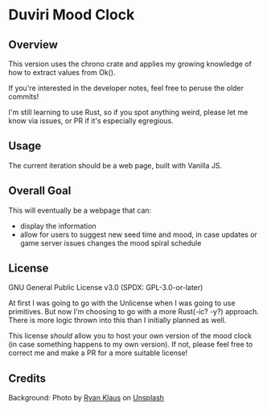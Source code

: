 # Duviri Mood Clock

## Overview

This version uses the chrono crate and applies my growing knowledge of how to extract values from Ok().

If you're interested in the developer notes, feel free to peruse the older commits!

I'm still learning to use Rust, so if you spot anything weird, please let me know via issues, or PR if it's especially egregious.

## Usage

The current iteration should be a web page, built with Vanilla JS.

## Overall Goal

This will eventually be a webpage that can:
- display the information
- allow for users to suggest new seed time and mood, in case updates or game server issues changes the mood spiral schedule

## License

GNU General Public License v3.0 (SPDX: GPL-3.0-or-later)

At first I was going to go with the Unlicense when I was going to use primitives. But now I'm choosing to go with a more Rust(-ic? -y?) approach. There is more logic thrown into this than I initially planned as well.

This license *should* allow you to host your own version of the mood clock (in case something happens to my own version). If not, please feel free to correct me and make a PR for a more suitable license!

## Credits

Background: Photo by <a href="https://unsplash.com/@ryanklausphotography?utm_content=creditCopyText&utm_medium=referral&utm_source=unsplash">Ryan Klaus</a> on <a href="https://unsplash.com/photos/snow-covered-mountain-under-cloudy-sky-during-daytime-MxJje4m_J_g?utm_content=creditCopyText&utm_medium=referral&utm_source=unsplash">Unsplash</a>
  